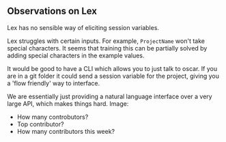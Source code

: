 ## Observations on Lex

Lex has no sensible way of eliciting session variables.

Lex struggles with certain inputs. For example, `ProjectName` won't take special characters. It seems that training this can be partially solved by adding special characters in the example values.

It would be good to have a CLI which allows you to just talk to oscar. If you are in a git folder it could send a session variable for the project, giving you a 'flow friendly' way to interface.

We are essentially just providing a natural language interface over a very large API, which makes things hard. Image:

- How many controbutors?
- Top contributor?
- How many contributors this week?

